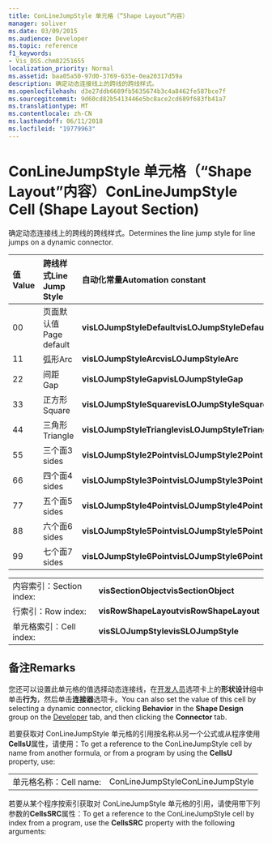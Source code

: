 ```yaml
---
title: ConLineJumpStyle 单元格（“Shape Layout”内容）
manager: soliver
ms.date: 03/09/2015
ms.audience: Developer
ms.topic: reference
f1_keywords:
- Vis_DSS.chm82251655
localization_priority: Normal
ms.assetid: baa05a50-97d0-3769-635e-0ea20317d59a
description: 确定动态连接线上的跨线的跨线样式。
ms.openlocfilehash: d3e27ddb6689fb5635674b3c4a8462fe587bce7f
ms.sourcegitcommit: 9d60cd82b5413446e5bc8ace2cd689f683fb41a7
ms.translationtype: MT
ms.contentlocale: zh-CN
ms.lasthandoff: 06/11/2018
ms.locfileid: "19779963"
---
```

# <a name="conlinejumpstyle-cell-shape-layout-section"></a><span data-ttu-id="9e745-103">ConLineJumpStyle 单元格（“Shape Layout”内容）</span><span class="sxs-lookup"><span data-stu-id="9e745-103">ConLineJumpStyle Cell (Shape Layout Section)</span></span>

<span data-ttu-id="9e745-104">确定动态连接线上的跨线的跨线样式。</span><span class="sxs-lookup"><span data-stu-id="9e745-104">Determines the line jump style for line jumps on a dynamic connector.</span></span>
  
|<span data-ttu-id="9e745-105">**值**</span><span class="sxs-lookup"><span data-stu-id="9e745-105">**Value**</span></span>|<span data-ttu-id="9e745-106">**跨线样式**</span><span class="sxs-lookup"><span data-stu-id="9e745-106">**Line Jump Style**</span></span>|<span data-ttu-id="9e745-107">**自动化常量**</span><span class="sxs-lookup"><span data-stu-id="9e745-107">**Automation constant**</span></span>|
|:-----|:-----|:-----|
|<span data-ttu-id="9e745-108">0</span><span class="sxs-lookup"><span data-stu-id="9e745-108">0</span></span>  <br/> |<span data-ttu-id="9e745-109">页面默认值</span><span class="sxs-lookup"><span data-stu-id="9e745-109">Page default</span></span>  <br/> |<span data-ttu-id="9e745-110">**visLOJumpStyleDefault**</span><span class="sxs-lookup"><span data-stu-id="9e745-110">**visLOJumpStyleDefault**</span></span> <br/> |
|<span data-ttu-id="9e745-111">1</span><span class="sxs-lookup"><span data-stu-id="9e745-111">1</span></span>  <br/> |<span data-ttu-id="9e745-112">弧形</span><span class="sxs-lookup"><span data-stu-id="9e745-112">Arc</span></span>  <br/> |<span data-ttu-id="9e745-113">**visLOJumpStyleArc**</span><span class="sxs-lookup"><span data-stu-id="9e745-113">**visLOJumpStyleArc**</span></span> <br/> |
|<span data-ttu-id="9e745-114">2</span><span class="sxs-lookup"><span data-stu-id="9e745-114">2</span></span>  <br/> |<span data-ttu-id="9e745-115">间距</span><span class="sxs-lookup"><span data-stu-id="9e745-115">Gap</span></span>  <br/> |<span data-ttu-id="9e745-116">**visLOJumpStyleGap**</span><span class="sxs-lookup"><span data-stu-id="9e745-116">**visLOJumpStyleGap**</span></span> <br/> |
|<span data-ttu-id="9e745-117">3</span><span class="sxs-lookup"><span data-stu-id="9e745-117">3</span></span>  <br/> |<span data-ttu-id="9e745-118">正方形</span><span class="sxs-lookup"><span data-stu-id="9e745-118">Square</span></span>  <br/> |<span data-ttu-id="9e745-119">**visLOJumpStyleSquare**</span><span class="sxs-lookup"><span data-stu-id="9e745-119">**visLOJumpStyleSquare**</span></span> <br/> |
|<span data-ttu-id="9e745-120">4</span><span class="sxs-lookup"><span data-stu-id="9e745-120">4</span></span>  <br/> |<span data-ttu-id="9e745-121">三角形</span><span class="sxs-lookup"><span data-stu-id="9e745-121">Triangle</span></span>  <br/> |<span data-ttu-id="9e745-122">**visLOJumpStyleTriangle**</span><span class="sxs-lookup"><span data-stu-id="9e745-122">**visLOJumpStyleTriangle**</span></span> <br/> |
|<span data-ttu-id="9e745-123">5</span><span class="sxs-lookup"><span data-stu-id="9e745-123">5</span></span>  <br/> |<span data-ttu-id="9e745-124">三个面</span><span class="sxs-lookup"><span data-stu-id="9e745-124">3 sides</span></span>  <br/> |<span data-ttu-id="9e745-125">**visLOJumpStyle2Point**</span><span class="sxs-lookup"><span data-stu-id="9e745-125">**visLOJumpStyle2Point**</span></span> <br/> |
|<span data-ttu-id="9e745-126">6</span><span class="sxs-lookup"><span data-stu-id="9e745-126">6</span></span>  <br/> |<span data-ttu-id="9e745-127">四个面</span><span class="sxs-lookup"><span data-stu-id="9e745-127">4 sides</span></span>  <br/> |<span data-ttu-id="9e745-128">**visLOJumpStyle3Point**</span><span class="sxs-lookup"><span data-stu-id="9e745-128">**visLOJumpStyle3Point**</span></span> <br/> |
|<span data-ttu-id="9e745-129">7</span><span class="sxs-lookup"><span data-stu-id="9e745-129">7</span></span>  <br/> |<span data-ttu-id="9e745-130">五个面</span><span class="sxs-lookup"><span data-stu-id="9e745-130">5 sides</span></span>  <br/> |<span data-ttu-id="9e745-131">**visLOJumpStyle4Point**</span><span class="sxs-lookup"><span data-stu-id="9e745-131">**visLOJumpStyle4Point**</span></span> <br/> |
|<span data-ttu-id="9e745-132">8</span><span class="sxs-lookup"><span data-stu-id="9e745-132">8</span></span>  <br/> |<span data-ttu-id="9e745-133">六个面</span><span class="sxs-lookup"><span data-stu-id="9e745-133">6 sides</span></span>  <br/> |<span data-ttu-id="9e745-134">**visLOJumpStyle5Point**</span><span class="sxs-lookup"><span data-stu-id="9e745-134">**visLOJumpStyle5Point**</span></span> <br/> |
|<span data-ttu-id="9e745-135">9</span><span class="sxs-lookup"><span data-stu-id="9e745-135">9</span></span>  <br/> |<span data-ttu-id="9e745-136">七个面</span><span class="sxs-lookup"><span data-stu-id="9e745-136">7 sides</span></span>  <br/> |<span data-ttu-id="9e745-137">**visLOJumpStyle6Point**</span><span class="sxs-lookup"><span data-stu-id="9e745-137">**visLOJumpStyle6Point**</span></span> <br/> |
   
|||
|:-----|:-----|
|<span data-ttu-id="9e745-138">内容索引：</span><span class="sxs-lookup"><span data-stu-id="9e745-138">Section index:</span></span>  <br/> |<span data-ttu-id="9e745-139">**visSectionObject**</span><span class="sxs-lookup"><span data-stu-id="9e745-139">**visSectionObject**</span></span> <br/> |
|<span data-ttu-id="9e745-140">行索引：</span><span class="sxs-lookup"><span data-stu-id="9e745-140">Row index:</span></span>  <br/> |<span data-ttu-id="9e745-141">**visRowShapeLayout**</span><span class="sxs-lookup"><span data-stu-id="9e745-141">**visRowShapeLayout**</span></span> <br/> |
|<span data-ttu-id="9e745-142">单元格索引：</span><span class="sxs-lookup"><span data-stu-id="9e745-142">Cell index:</span></span>  <br/> |<span data-ttu-id="9e745-143">**visSLOJumpStyle**</span><span class="sxs-lookup"><span data-stu-id="9e745-143">**visSLOJumpStyle**</span></span> <br/> |
   
## <a name="remarks"></a><span data-ttu-id="9e745-144">备注</span><span class="sxs-lookup"><span data-stu-id="9e745-144">Remarks</span></span>

<span data-ttu-id="9e745-145">您还可以设置此单元格的值选择动态连接线，在[开发人员](run-in-developer-mode-display-the-developer-tab.md)选项卡上的**形状设计**组中单击**行为**，然后单击**连接器**选项卡。</span><span class="sxs-lookup"><span data-stu-id="9e745-145">You can also set the value of this cell by selecting a dynamic connector, clicking **Behavior** in the **Shape Design** group on the [Developer](run-in-developer-mode-display-the-developer-tab.md) tab, and then clicking the **Connector** tab.</span></span> 
  
<span data-ttu-id="9e745-146">若要获取对 ConLineJumpStyle 单元格的引用按名称从另一个公式或从程序使用**CellsU**属性，请使用：</span><span class="sxs-lookup"><span data-stu-id="9e745-146">To get a reference to the ConLineJumpStyle cell by name from another formula, or from a program by using the **CellsU** property, use:</span></span> 
  
|||
|:-----|:-----|
|<span data-ttu-id="9e745-147">单元格名称：</span><span class="sxs-lookup"><span data-stu-id="9e745-147">Cell name:</span></span>  <br/> |<span data-ttu-id="9e745-148">ConLineJumpStyle</span><span class="sxs-lookup"><span data-stu-id="9e745-148">ConLineJumpStyle</span></span>  <br/> |
   
<span data-ttu-id="9e745-149">若要从某个程序按索引获取对 ConLineJumpStyle 单元格的引用，请使用带下列参数的**CellsSRC**属性：</span><span class="sxs-lookup"><span data-stu-id="9e745-149">To get a reference to the ConLineJumpStyle cell by index from a program, use the **CellsSRC** property with the following arguments:</span></span> 
  

